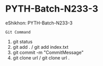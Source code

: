 # PYTH-Batch-N233-3

eShikhon: PYTH-Batch-N233-3

`Git Command`

1. git status
2. git add . / git add index.txt
3. git commit -m "CommitMessage"
4. git clone url / git clone url .

